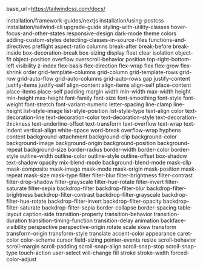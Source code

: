 base_url=https://tailwindcss.com/docs/

installation/framework-guides/nextjs
installation/using-postcss
installation/tailwind-cli
upgrade-guide
styling-with-utility-classes
hover-focus-and-other-states
responsive-design
dark-mode
theme
colors
adding-custom-styles
detecting-classes-in-source-files
functions-and-directives
preflight
aspect-ratio
columns
break-after
break-before
break-inside
box-decoration-break
box-sizing
display
float
clear
isolation
object-fit
object-position
overflow
overscroll-behavior
position
top-right-bottom-left
visibility
z-index
flex-basis
flex-direction
flex-wrap
flex
flex-grow
flex-shrink
order
grid-template-columns
grid-column
grid-template-rows
grid-row
grid-auto-flow
grid-auto-columns
grid-auto-rows
gap
justify-content
justify-items
justify-self
align-content
align-items
align-self
place-content
place-items
place-self
padding
margin
width
min-width
max-width
height
min-height
max-height
font-family
font-size
font-smoothing
font-style
font-weight
font-stretch
font-variant-numeric
letter-spacing
line-clamp
line-height
list-style-image
list-style-position
list-style-type
text-align
color
text-decoration-line
text-decoration-color
text-decoration-style
text-decoration-thickness
text-underline-offset
text-transform
text-overflow
text-wrap
text-indent
vertical-align
white-space
word-break
overflow-wrap
hyphens
content
background-attachment
background-clip
background-color
background-image
background-origin
background-position
background-repeat
background-size
border-radius
border-width
border-color
border-style
outline-width
outline-color
outline-style
outline-offset
box-shadow
text-shadow
opacity
mix-blend-mode
background-blend-mode
mask-clip
mask-composite
mask-image
mask-mode
mask-origin
mask-position
mask-repeat
mask-size
mask-type
filter
filter-blur
filter-brightness
filter-contrast
filter-drop-shadow
filter-grayscale
filter-hue-rotate
filter-invert
filter-saturate
filter-sepia
backdrop-filter
backdrop-filter-blur
backdrop-filter-brightness
backdrop-filter-contrast
backdrop-filter-grayscale
backdrop-filter-hue-rotate
backdrop-filter-invert
backdrop-filter-opacity
backdrop-filter-saturate
backdrop-filter-sepia
border-collapse
border-spacing
table-layout
caption-side
transition-property
transition-behavior
transition-duration
transition-timing-function
transition-delay
animation
backface-visibility
perspective
perspective-origin
rotate
scale
skew
transform
transform-origin
transform-style
translate
accent-color
appearance
caret-color
color-scheme
cursor
field-sizing
pointer-events
resize
scroll-behavior
scroll-margin
scroll-padding
scroll-snap-align
scroll-snap-stop
scroll-snap-type
touch-action
user-select
will-change
fill
stroke
stroke-width
forced-color-adjust


